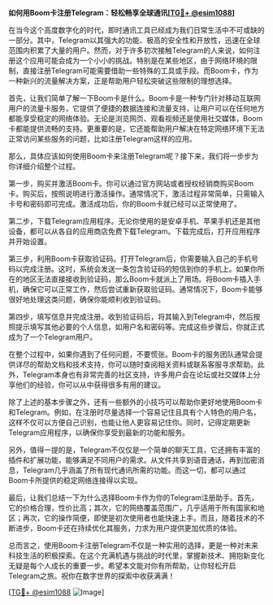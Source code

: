 **如何用Boom卡注册Telegram：轻松畅享全球通讯[[TG💪+ @esim1088](https://t.me/s/esim1088)]**

在当今这个高度数字化的时代，即时通讯工具已经成为我们日常生活中不可或缺的一部分。其中，Telegram以其强大的功能、极高的安全性和开放性，迅速在全球范围内积累了大量的用户。然而，对于许多初次接触Telegram的人来说，如何注册这个应用可能会成为一个小小的挑战。特别是在某些地区，由于网络环境的限制，直接注册Telegram可能需要借助一些特殊的工具或手段。而Boom卡，作为一种新兴的流量解决方案，正是帮助用户轻松突破这些限制的理想选择。

首先，让我们简单了解一下Boom卡是什么。Boom卡是一种专门针对移动互联网用户的流量卡服务，它提供了便捷的数据连接和流量支持，让用户可以在任何地方都能享受稳定的网络体验。无论是浏览网页、观看视频还是使用社交媒体，Boom卡都能提供流畅的支持。更重要的是，它还能帮助用户解决在特定网络环境下无法正常访问某些服务的问题，比如注册Telegram这样的应用。

那么，具体应该如何使用Boom卡来注册Telegram呢？接下来，我们将一步步为你详细介绍整个过程。

第一步，购买并激活Boom卡。你可以通过官方网站或者授权经销商购买Boom卡。购买后，按照说明进行激活操作。通常情况下，激活过程非常简单，只需输入卡号和密码即可完成。激活成功后，你的Boom卡就已经可以正常使用了。

第二步，下载Telegram应用程序。无论你使用的是安卓手机、苹果手机还是其他设备，都可以从各自的应用商店免费下载Telegram。下载完成后，打开应用程序并开始设置。

第三步，利用Boom卡获取验证码。打开Telegram后，你需要输入自己的手机号码以完成注册。这时，系统会发送一条包含验证码的短信到你的手机上。如果你所在的地区无法直接接收到验证码，那么Boom卡就派上了用场。将Boom卡插入手机，确保它可以正常工作，然后尝试重新获取验证码。通常情况下，Boom卡能够很好地处理这类问题，确保你能顺利收到验证码。

第四步，填写信息并完成注册。收到验证码后，将其输入到Telegram中，然后按照提示填写其他必要的个人信息，如用户名和密码等。完成这些步骤后，你就正式成为了一个Telegram用户。

在整个过程中，如果你遇到了任何问题，不要慌张。Boom卡的服务团队通常会提供详尽的帮助文档和技术支持，你可以随时查阅相关资料或联系客服寻求帮助。此外，Telegram本身也有非常完善的社区支持，许多用户会在论坛或社交媒体上分享他们的经验，你可以从中获得很多有用的建议。

除了上述的基本步骤之外，还有一些额外的小技巧可以帮助你更好地使用Boom卡和Telegram。例如，在注册时尽量选择一个容易记住且具有个人特色的用户名，这样不仅可以方便自己识别，也能让他人更容易记住你。同时，记得定期更新Telegram应用程序，以确保你享受到最新的功能和服务。

另外，值得一提的是，Telegram不仅仅是一个简单的聊天工具，它还拥有丰富的插件和扩展功能，能够满足不同用户的需求。从文件共享到语音通话，再到加密消息，Telegram几乎涵盖了所有现代通讯所需的功能。而这一切，都可以通过Boom卡所提供的稳定网络连接得以实现。

最后，让我们总结一下为什么选择Boom卡作为你的Telegram注册助手。首先，它的价格合理，性价比高；其次，它的网络覆盖范围广，几乎适用于所有国家和地区；再次，它的操作简便，即使是初次使用者也能快速上手。而且，随着技术的不断进步，Boom卡还在持续优化其服务，力求为用户提供更加优质的体验。

总而言之，使用Boom卡注册Telegram不仅是一种实用的选择，更是一种对未来科技生活的积极探索。在这个充满机遇与挑战的时代里，掌握新技术、拥抱新变化无疑是每个人成长的重要一步。希望本文能对你有所帮助，让你轻松开启Telegram之旅。祝你在数字世界的探索中收获满满！

[[TG💪+ @esim1088](https://t.me/s/esim1088) ![Image](https://i.postimg.cc/4NQfJmqS/Snipaste-2025-05-13-00-14-12.png)]